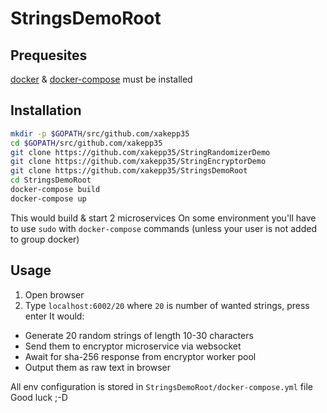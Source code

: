 # StringsDemoRoot

## Prequesites
[docker](https://docs.docker.com/get-docker/) & [docker-compose](https://docs.docker.com/compose/install/) must be installed

## Installation
```sh
mkdir -p $GOPATH/src/github.com/xakepp35
cd $GOPATH/src/github.com/xakepp35
git clone https://github.com/xakepp35/StringRandomizerDemo
git clone https://github.com/xakepp35/StringEncryptorDemo
git clone https://github.com/xakepp35/StringsDemoRoot
cd StringsDemoRoot
docker-compose build
docker-compose up
```
This would build & start 2 microservices
On some environment you'll have to use `sudo` with `docker-compose` commands (unless your user is not added to group docker)

## Usage
1) Open browser
2) Type `localhost:6002/20` where `20` is number of wanted strings, press enter
It would: 
 - Generate 20 random strings of length 10-30 characters
 - Send them to encryptor microservice via websocket
 - Await for sha-256 response from encryptor worker pool
 - Output them as raw text in browser

All env configuration is stored in `StringsDemoRoot/docker-compose.yml` file
Good luck ;-D